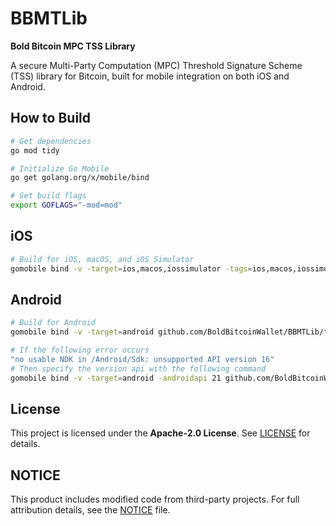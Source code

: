 # BBMTLib

**Bold Bitcoin MPC TSS Library**

A secure Multi-Party Computation (MPC) Threshold Signature Scheme (TSS) library for Bitcoin, built for mobile integration on both iOS and Android.

## How to Build

```bash
# Get dependencies
go mod tidy

# Initialize Go Mobile
go get golang.org/x/mobile/bind

# Set build flags
export GOFLAGS="-mod=mod"
```

## iOS

```bash
# Build for iOS, macOS, and iOS Simulator
gomobile bind -v -target=ios,macos,iossimulator -tags=ios,macos,iossimulator github.com/BoldBitcoinWallet/BBMTLib/tss
```

## Android

```bash
# Build for Android
gomobile bind -v -target=android github.com/BoldBitcoinWallet/BBMTLib/tss

# If the following error occurs  
"no usable NDK in /Android/Sdk: unsupported API version 16"
# Then specify the version api with the following command
gomobile bind -v -target=android -androidapi 21 github.com/BoldBitcoinWallet/BBMTLib/tss
```


## License  
This project is licensed under the **Apache-2.0 License**. See [LICENSE](LICENSE) for details.  

## NOTICE  
This product includes modified code from third-party projects. For full attribution details, see the [NOTICE](NOTICE) file.  